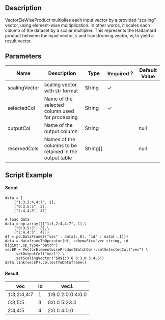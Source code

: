 ## Description
VectorEleWiseProduct multiplies each input vector by a provided “scaling” vector, using element-wise multiplication.
 In other words, it scales each column of the dataset by a scalar multiplier. This represents the Hadamard product
 between the input vector, v and transforming vector, w, to yield a result vector.

## Parameters
| Name | Description | Type | Required？ | Default Value |
| --- | --- | --- | --- | --- |
| scalingVector | scaling vector with str format | String | ✓ |  |
| selectedCol | Name of the selected column used for processing | String | ✓ |  |
| outputCol | Name of the output column | String |  | null |
| reservedCols | Names of the columns to be retained in the output table | String[] |  | null |


## Script Example

#### Script
```
data = [
    ["1:3,2:4,4:7", 1],
    ["0:3,5:5", 3],
    ["2:4,4:5", 4]]

# load data
data = np.array([["1:3,2:4,4:7", 1],\
    ["0:3,5:5", 3],\
    ["2:4,4:5", 4]])
df = pd.DataFrame({"vec" : data[:,0], "id" : data[:,1]})
data = dataframeToOperator(df, schemaStr="vec string, id bigint",op_type="batch")
vecEP = VectorElementwiseProductBatchOp().setSelectedCol("vec") \
	.setOutputCol("vec1") \
	.setScalingVector("$8$1:3.0 3:3.0 5:4.6")
data.link(vecEP).collectToDataframe()
```
#### Result
| vec         | id   | vec1              |
| ----------- | ---- | ----------------- |
| 1:3,2:4,4:7 | 1    | 1:9.0 2:0.0 4:0.0 |
| 0:3,5:5     | 3    | 0:0.0 5:23.0      |
| 2:4,4:5     | 4    | 2:0.0 4:0.0       |

